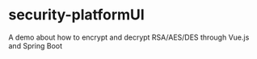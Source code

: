 # security-platformUI
A demo about how to encrypt and decrypt RSA/AES/DES through Vue.js and Spring Boot
